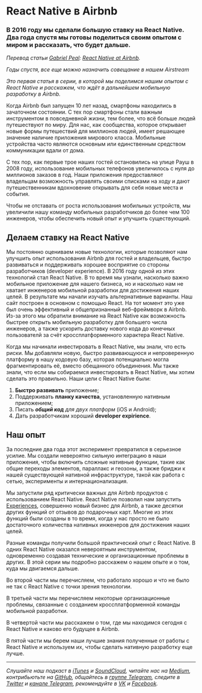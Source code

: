 # React Native в Airbnb
### В 2016 году мы сделали большую ставку на React Native. Два года спустя мы готовы поделиться своим опытом с миром и рассказать, что будет дальше.

*Перевод статьи [Gabriel Peal](https://medium.com/@gpeal): [React Native at Airbnb](https://medium.com/airbnb-engineering/react-native-at-airbnb-f95aa460be1c).*

[](https://cdn-images-1.medium.com/max/2000/1*P9Kc_EWojKpqfc1-_AhnSg.jpeg)
*Годы спустя, все еще можно назначить совещание в нашем Airstream*

*Это первая статья в серии, в которой мы поделимся нашим опытом с React Native и расскажем, что ждёт в дальнейшем мобильную разработку в Airbnb.*

Когда Airbnb был запущен 10 лет назад, смартфоны находились в зачаточном состоянии. С тех пор смартфоны стали важным инструментом в повседневной жизни, тем более, что всё больше людей путешествуют по миру. Для нас, как сообщества, которое открывает новые формы путешествий для миллионов людей, имеет решающее значение наличие приложения мирового класса. Мобильные устройства часто являются основным или единственным средством коммуникации вдали от дома.

С тех пор, как первые трое наших гостей остановились на улице Рауш в 2008 году, использование мобильных телефонов увеличилось с нуля до миллионов заказов в год. Наши приложения предоставляют владельцам возможность управлять своими списками на ходу и дают путешественникам вдохновение открывать для себя новые места и события.

Чтобы не отставать от роста использования мобильных устройств, мы увеличили нашу команду мобильных разработчиков до более чем 100 инженеров, чтобы обеспечить новый опыт и улучшить существующий.

## Делаем ставку на React Native

Мы постоянно оцениваем новые технологии, которые позволяют нам улучшить опыт использования Airbnb для гостей и владельцев, быстро развиваться и поддерживать хорошее восприятие со стороны разработчиков (developer experience). В 2016 году одной из этих технологий стал React Native. В то время мы узнали, насколько важно мобильное приложение для нашего бизнеса, но и насколько нам не хватает инженеров мобильной разработки для достижения наших целей. В результате мы начали изучать альтернативные варианты. Наш сайт построен в основном с помощью React. На тот момент это уже был очень эффективный и общепризнанный веб-фреймворк в Airbnb. Из-за этого мы обратили внимание на React Native как возможность быстрее открыть мобильную разработку для большего числа инженеров, а также ускорить доставку нового кода до конечных пользователй за счёт кроссплатформенного характера React Native.

Когда мы начинали инвестировать в React Native, мы знали, что есть риски. Мы добавляли новую, быстро развивающуюся и непроверенную платформу в нашу кодовую базу, которая потенциально могла фрагментировать её, вместо обещанного объединения. Мы также знали, что если мы собираемся инвестировать в React Native, мы хотим сделать это правильно. Наши цели с React Native были:

1. **Быстро развивать** приложение; 
2. Поддерживать **планку качества**, установленную нативным приложением;
3. Писать _**общий код** для двух платформ_ (iOS и Android);
4. Дать разработчикам хороший **developer expirience**.

## Наш опыт

За последние два года этот эксперимент превратился в серьезное усилие. Мы создали невероятно сильную интеграцию в наши приложения, чтобы включить сложные нативные функции, такие как общие переходы элементов, параллакс и геозоны, а также бриджи к нашей существующей нативной инфраструктуре, такой как работа с сетью, эксперименты и интернационализация.

Мы запустили ряд критически важных для Airbnb продуктов с использованием React Native. React Native позволил нам запустить [Experiences](https://www.airbnb.com/s/experiences), совершенно новый бизнес для Airbnb, а также десятки других функций от отзывов до подарочных карт. Многие из этих функций были созданы в то время, когда у нас просто не было достаточного количества нативных инженеров для достижения наших целей.

Разные команды получили большой практический опыт с React Native. В одних React Native оказался невероятным инструментом, одновременно создавая технические и организационные проблемы в других. В этой серии мы подробно расскажем о нашем опыте и о том, куда мы двигаемся дальше.

Во второй части мы перечисляем, что работало хорошо и что не было не так с React Native с точки зрения технологии.

В третьей части мы перечисляем некоторые организационные проблемы, связанные с созданием кроссплатформенной команды мобильной разработки.

В четвертой части мы расскажем о том, где мы находимся сегодня с React Native и каково его будущее в Airbnb.

В пятой части мы берем наши лучшие знания полученные от работы с React Native и используем их, чтобы сделать нативную разработку еще лучше.

- - - -

*Слушайте наш подкаст в [iTunes](https://itunes.apple.com/ru/podcast/девшахта/id1226773343) и [SoundCloud](https://soundcloud.com/devschacht), читайте нас на [Medium](https://medium.com/devschacht), контрибьютьте на [GitHub](https://github.com/devSchacht), общайтесь в [группе Telegram](https://t.me/devSchacht), следите в [Twitter](https://twitter.com/DevSchacht) и [канале Telegram](https://t.me/devSchachtChannel), рекомендуйте в [VK](https://vk.com/devschacht) и [Facebook](https://www.facebook.com/devSchacht).*